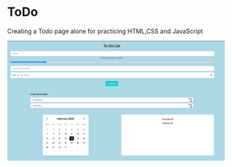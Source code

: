 # ToDo
Creating a Todo page alone for practicing HTML,CSS and JavaScript

![This is an image](screenshot.png)
